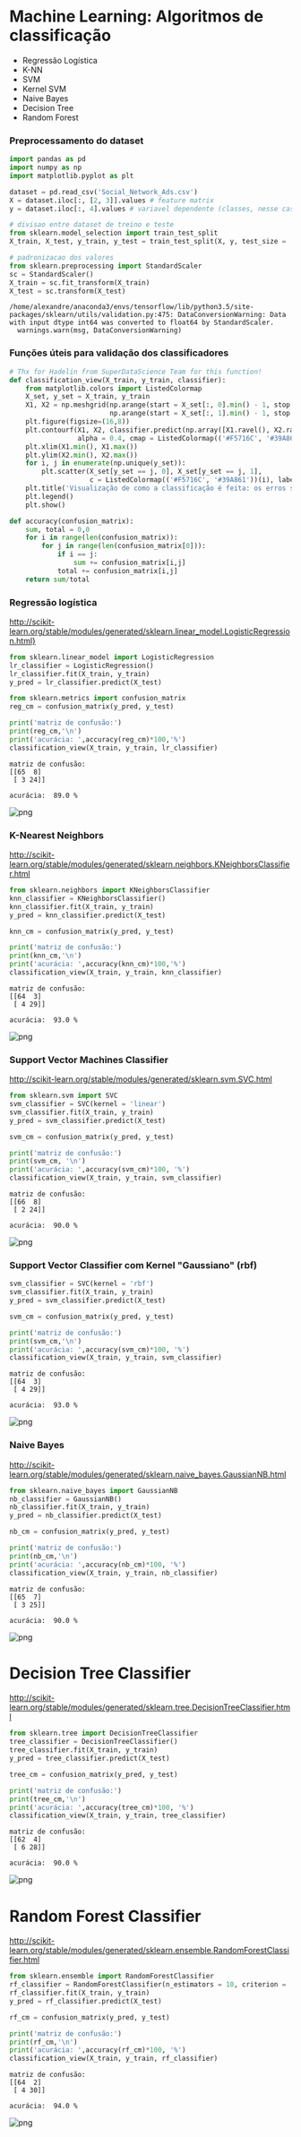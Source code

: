 
# Machine Learning: Algoritmos de classificação
- Regressão Logística
- K-NN
- SVM
- Kernel SVM
- Naive Bayes
- Decision Tree
- Random Forest

### Preprocessamento do dataset


```python
import pandas as pd
import numpy as np
import matplotlib.pyplot as plt

dataset = pd.read_csv('Social_Network_Ads.csv')
X = dataset.iloc[:, [2, 3]].values # feature matrix
y = dataset.iloc[:, 4].values # variavel dependente (classes, nesse caso 0 ou 1)

# divisao entre dataset de treino e teste
from sklearn.model_selection import train_test_split
X_train, X_test, y_train, y_test = train_test_split(X, y, test_size = .25, random_state = 0)

# padronizacao dos valores
from sklearn.preprocessing import StandardScaler
sc = StandardScaler()
X_train = sc.fit_transform(X_train)
X_test = sc.transform(X_test)
```

    /home/alexandre/anaconda3/envs/tensorflow/lib/python3.5/site-packages/sklearn/utils/validation.py:475: DataConversionWarning: Data with input dtype int64 was converted to float64 by StandardScaler.
      warnings.warn(msg, DataConversionWarning)


### Funções úteis para validação dos classificadores


```python
# Thx for Hadelin from SuperDataScience Team for this function!
def classification_view(X_train, y_train, classifier):
    from matplotlib.colors import ListedColormap
    X_set, y_set = X_train, y_train
    X1, X2 = np.meshgrid(np.arange(start = X_set[:, 0].min() - 1, stop = X_set[:, 0].max() + 1, step = 0.01),
                         np.arange(start = X_set[:, 1].min() - 1, stop = X_set[:, 1].max() + 1, step = 0.01))
    plt.figure(figsize=(16,8))
    plt.contourf(X1, X2, classifier.predict(np.array([X1.ravel(), X2.ravel()]).T).reshape(X1.shape),
                 alpha = 0.4, cmap = ListedColormap(('#F5716C', '#39A861')))
    plt.xlim(X1.min(), X1.max())
    plt.ylim(X2.min(), X2.max())
    for i, j in enumerate(np.unique(y_set)):
        plt.scatter(X_set[y_set == j, 0], X_set[y_set == j, 1],
                    c = ListedColormap(('#F5716C', '#39A861'))(i), label = j)
    plt.title('Visualização de como a classificação é feita: os erros são identificados onde a cor do ponto e do background são diferentes')
    plt.legend()
    plt.show()

def accuracy(confusion_matrix):
    sum, total = 0,0
    for i in range(len(confusion_matrix)):
        for j in range(len(confusion_matrix[0])):
            if i == j: 
                sum += confusion_matrix[i,j]
            total += confusion_matrix[i,j]
    return sum/total
```

### Regressão logística
http://scikit-learn.org/stable/modules/generated/sklearn.linear_model.LogisticRegression.html}


```python
from sklearn.linear_model import LogisticRegression
lr_classifier = LogisticRegression()
lr_classifier.fit(X_train, y_train)
y_pred = lr_classifier.predict(X_test)

from sklearn.metrics import confusion_matrix
reg_cm = confusion_matrix(y_pred, y_test)

print('matriz de confusão:')
print(reg_cm,'\n')
print('acurácia: ',accuracy(reg_cm)*100,'%')
classification_view(X_train, y_train, lr_classifier)
```

    matriz de confusão:
    [[65  8]
     [ 3 24]] 
    
    acurácia:  89.0 %



![png](output_6_1.png)


### K-Nearest Neighbors
http://scikit-learn.org/stable/modules/generated/sklearn.neighbors.KNeighborsClassifier.html


```python
from sklearn.neighbors import KNeighborsClassifier
knn_classifier = KNeighborsClassifier()
knn_classifier.fit(X_train, y_train)
y_pred = knn_classifier.predict(X_test)

knn_cm = confusion_matrix(y_pred, y_test)

print('matriz de confusão:')
print(knn_cm,'\n')
print('acurácia: ',accuracy(knn_cm)*100,'%')
classification_view(X_train, y_train, knn_classifier)
```

    matriz de confusão:
    [[64  3]
     [ 4 29]] 
    
    acurácia:  93.0 %



![png](output_8_1.png)


### Support Vector Machines Classifier
http://scikit-learn.org/stable/modules/generated/sklearn.svm.SVC.html


```python
from sklearn.svm import SVC
svm_classifier = SVC(kernel = 'linear')
svm_classifier.fit(X_train, y_train)
y_pred = svm_classifier.predict(X_test)

svm_cm = confusion_matrix(y_pred, y_test)

print('matriz de confusão:')
print(svm_cm, '\n')
print('acurácia: ',accuracy(svm_cm)*100, '%')
classification_view(X_train, y_train, svm_classifier)
```

    matriz de confusão:
    [[66  8]
     [ 2 24]] 
    
    acurácia:  90.0 %



![png](output_10_1.png)


### Support Vector Classifier com Kernel "Gaussiano" (rbf)


```python
svm_classifier = SVC(kernel = 'rbf')
svm_classifier.fit(X_train, y_train)
y_pred = svm_classifier.predict(X_test)

svm_cm = confusion_matrix(y_pred, y_test)

print('matriz de confusão:')
print(svm_cm,'\n')
print('acurácia: ',accuracy(svm_cm)*100, '%')
classification_view(X_train, y_train, svm_classifier)
```

    matriz de confusão:
    [[64  3]
     [ 4 29]] 
    
    acurácia:  93.0 %



![png](output_12_1.png)


### Naive Bayes
http://scikit-learn.org/stable/modules/generated/sklearn.naive_bayes.GaussianNB.html


```python
from sklearn.naive_bayes import GaussianNB
nb_classifier = GaussianNB()
nb_classifier.fit(X_train, y_train)
y_pred = nb_classifier.predict(X_test)

nb_cm = confusion_matrix(y_pred, y_test)

print('matriz de confusão:')
print(nb_cm,'\n')
print('acurácia: ',accuracy(nb_cm)*100, '%')
classification_view(X_train, y_train, nb_classifier)
```

    matriz de confusão:
    [[65  7]
     [ 3 25]] 
    
    acurácia:  90.0 %



![png](output_14_1.png)


# Decision Tree Classifier
http://scikit-learn.org/stable/modules/generated/sklearn.tree.DecisionTreeClassifier.html


```python
from sklearn.tree import DecisionTreeClassifier
tree_classifier = DecisionTreeClassifier()
tree_classifier.fit(X_train, y_train)
y_pred = tree_classifier.predict(X_test)

tree_cm = confusion_matrix(y_pred, y_test)

print('matriz de confusão:')
print(tree_cm,'\n')
print('acurácia: ',accuracy(tree_cm)*100, '%')
classification_view(X_train, y_train, tree_classifier)
```

    matriz de confusão:
    [[62  4]
     [ 6 28]] 
    
    acurácia:  90.0 %



![png](output_16_1.png)


# Random Forest Classifier
http://scikit-learn.org/stable/modules/generated/sklearn.ensemble.RandomForestClassifier.html


```python
from sklearn.ensemble import RandomForestClassifier
rf_classifier = RandomForestClassifier(n_estimators = 10, criterion = 'entropy')
rf_classifier.fit(X_train, y_train)
y_pred = rf_classifier.predict(X_test)

rf_cm = confusion_matrix(y_pred, y_test)

print('matriz de confusão:')
print(rf_cm,'\n')
print('acurácia: ',accuracy(rf_cm)*100, '%')
classification_view(X_train, y_train, rf_classifier)
```

    matriz de confusão:
    [[64  2]
     [ 4 30]] 
    
    acurácia:  94.0 %



![png](output_18_1.png)

